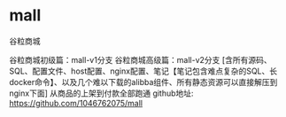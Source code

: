 # mall
谷粒商城

谷粒商城初级篇：mall-v1分支 
谷粒商城高级篇：mall-v2分支 
[含所有源码、SQL、配置文件、host配置、nginx配置、笔记【笔记包含难点复杂的SQL、长docker命令】、以及几个难以下载的alibba组件、所有静态资源可以直接解压到nginx下面] 
从商品的上架到付款全部跑通 github地址: https://github.com/1046762075/mall
